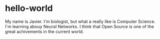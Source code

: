 # hello-world

My name is Javier. I'm biologist, but what a really like is Computer Science. I'm learning abouy Neural Networks. I think that Open Source is one of the great achivements in the current world.
